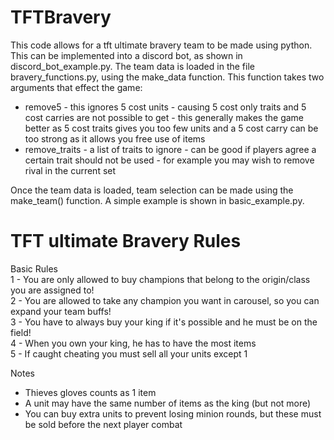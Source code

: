 # TFTBravery
This code allows for a tft ultimate bravery team to be made using python. This can be implemented into a discord bot, as shown in discord_bot_example.py. The team data is loaded in the file bravery_functions.py, using the make_data function. This function takes two arguments that effect the game:  
- remove5 - this ignores 5 cost units - causing 5 cost only traits and 5 cost carries are not possible to get - this generally makes the game better as 5 cost traits gives you too few units and a 5 cost carry can be too strong as it allows you free use of items  
- remove_traits - a list of traits to ignore - can be good if players agree a certain trait should not be used - for example you may wish to remove rival in the current set

Once the team data is loaded, team selection can be made using the make_team() function. A simple example is shown in basic_example.py. 

# TFT ultimate Bravery Rules  
Basic Rules  
1 - You are only allowed to buy champions that belong to the origin/class you are assigned to!  
2 - You are allowed to take any champion you want in carousel, so you can expand your team buffs!  
3 - You have to always buy your king if it's possible and he must be on the field!  
4 - When you own your king, he has to have the most items  
5 - If caught cheating you must sell all your units except 1  

Notes   
- Thieves gloves counts as 1 item
- A unit may have the same number of items as the king (but not more)
- You can buy extra units to prevent losing minion rounds, but these must be sold before the next player combat


